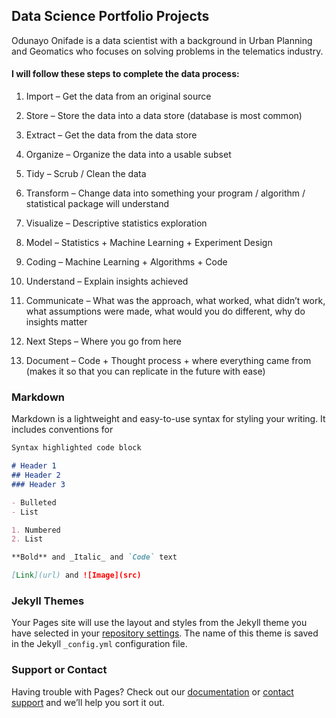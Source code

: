 ## Data Science Portfolio Projects

Odunayo Onifade is a data scientist with a background in Urban Planning and Geomatics who focuses on solving problems in the telematics industry.  

#### I will follow these steps to complete the data process:

1. Import – Get the data from an original source

2. Store – Store the data into a data store (database is most common)

3. Extract – Get the data from the data store

4. Organize – Organize the data into a usable subset

5. Tidy – Scrub / Clean the data

6. Transform – Change data into something your program / algorithm / statistical package will understand

7. Visualize – Descriptive statistics exploration

8. Model – Statistics + Machine Learning + Experiment Design

9. Coding – Machine Learning + Algorithms + Code

10. Understand – Explain insights achieved

11. Communicate – What was the approach, what worked, what didn’t work, what assumptions were made, what would you do different, why do insights matter

12. Next Steps – Where you go from here

13. Document – Code + Thought process + where everything came from (makes it so that you can replicate in the future with ease)


### Markdown

Markdown is a lightweight and easy-to-use syntax for styling your writing. It includes conventions for

```markdown
Syntax highlighted code block

# Header 1
## Header 2
### Header 3

- Bulleted
- List

1. Numbered
2. List

**Bold** and _Italic_ and `Code` text

[Link](url) and ![Image](src)
```

### Jekyll Themes

Your Pages site will use the layout and styles from the Jekyll theme you have selected in your [repository settings](https://github.com/Krismars19/krismars.github.io/settings). The name of this theme is saved in the Jekyll `_config.yml` configuration file.

### Support or Contact

Having trouble with Pages? Check out our [documentation](https://docs.github.com/categories/github-pages-basics/) or [contact support](https://github.com/contact) and we’ll help you sort it out.

